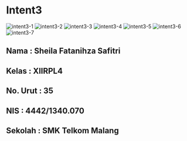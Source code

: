 # Intent3
![intent3-1](https://cloud.githubusercontent.com/assets/22464424/19958169/9adebc5c-a1cf-11e6-9678-73b0417e8657.png)
![intent3-2](https://cloud.githubusercontent.com/assets/22464424/19958164/9ad6c830-a1cf-11e6-844d-390571ba0dc7.png)
![intent3-3](https://cloud.githubusercontent.com/assets/22464424/19958165/9ad74d6e-a1cf-11e6-878f-6ff53c622ea6.png)
![intent3-4](https://cloud.githubusercontent.com/assets/22464424/19958168/9adaeb4a-a1cf-11e6-8675-c63c8cb9ebe6.png)
![intent3-5](https://cloud.githubusercontent.com/assets/22464424/19958166/9ad9bc2a-a1cf-11e6-8870-c98ca5aef0e0.png)
![intent3-6](https://cloud.githubusercontent.com/assets/22464424/19958167/9adac444-a1cf-11e6-854c-39b7aa176572.png)
![intent3-7](https://cloud.githubusercontent.com/assets/22464424/19958170/9b071d46-a1cf-11e6-9348-f918a15d37ca.png)
<h2>Nama      : Sheila Fatanihza Safitri </h2>
<h2>Kelas     : XIIRPL4 </h2>
<h2>No. Urut  : 35 </h2>
<h2>NIS       : 4442/1340.070</h2>
<h2>Sekolah   : SMK Telkom Malang</h2>
